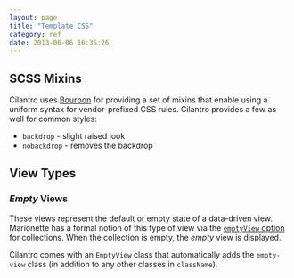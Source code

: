 ```yaml
---
layout: page
title: "Template CSS"
category: ref
date: 2013-06-06 16:36:26
---
```


## SCSS Mixins

Cilantro uses [Bourbon](http://bourbon.io/docs/) for providing a set of mixins that enable using a uniform syntax for vendor-prefixed CSS rules. Cilantro provides a few as well for common styles:

- `backdrop` - slight raised look
- `nobackdrop` - removes the backdrop

## View Types

### _Empty_ Views

These views represent the default or empty state of a data-driven view. Marionette has a formal notion of this type of view via the [`emptyView` option](https://github.com/marionettejs/backbone.marionette/blob/master/docs/marionette.collectionview.md#collectionviews-emptyview) for collections. When the collection is empty, the _empty_ view is displayed.

Cilantro comes with an `EmptyView` class that automatically adds the `empty-view` class (in addition to any other classes in `className`).
